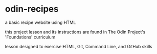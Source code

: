 # odin-recipes
a basic recipe website using HTML

this project lesson and its instructions are found in The Odin Project's 'Foundations' curriculum

lesson designed to exercise HTML, Git, Command Line, and GitHub skills